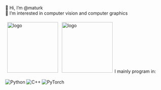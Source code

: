 👋 Hi, I’m @maturk <br>
👀 I’m interested in computer vision and computer graphics

<!---
maturk/maturk is a ✨ special ✨ repository because its `README.md` (this file) appears on your GitHub profile.
You can click the Preview link to take a look at your changes.
--->

<img src="https://github-readme-stats.vercel.app/api/top-langs/?username=maturk&size_weight=0.0&count_weight=1&layout=compact&theme=github_dark" alt="logo" height="160" align="left" style="margin: 6px; margin-bottom: 20px;"  />
<img src="https://github-readme-stats.vercel.app/api?username=maturk&show_icons=true&theme=github_dark&show=reviews" alt="logo" height="160" align="left" style="margin: 6px; margin-bottom: 20px;" />


<br></br>
<br></br>
<br></br>
<br></br>
<br>
I mainly program in:
<br><br>
![Python](https://img.shields.io/badge/python-3670A0?style=for-the-badge&logo=python&logoColor=ffdd54)
![C++](https://img.shields.io/badge/c++-%2300599C.svg?style=for-the-badge&logo=c%2B%2B&logoColor=white)
![PyTorch](https://img.shields.io/badge/PyTorch-%23EE4C2C.svg?style=for-the-badge&logo=PyTorch&logoColor=white)

